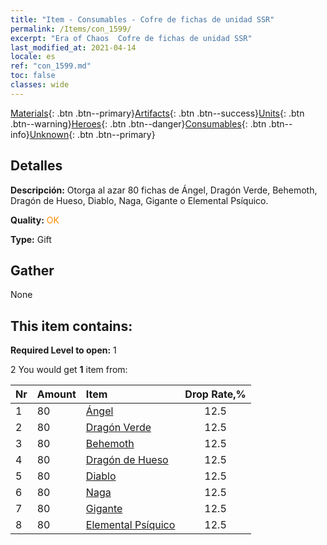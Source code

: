 ```yaml
---
title: "Item - Consumables - Cofre de fichas de unidad SSR"
permalink: /Items/con_1599/
excerpt: "Era of Chaos  Cofre de fichas de unidad SSR"
last_modified_at: 2021-04-14
locale: es
ref: "con_1599.md"
toc: false
classes: wide
---
```

 [Materials](/es/Items/){: .btn .btn--primary}[Artifacts](/es/Items/Artifacts/){: .btn .btn--success}[Units](/es/Items/Units/){: .btn .btn--warning}[Heroes](/es/Items/Heroes/){: .btn .btn--danger}[Consumables](/es/Items/Consumables/){: .btn .btn--info}[Unknown](/es/Items/Unknown/){: .btn .btn--primary}

## Detalles
 **Descripción:** Otorga al azar 80 fichas de Ángel, Dragón Verde, Behemoth, Dragón de Hueso, Diablo, Naga, Gigante o Elemental Psíquico.

 **Quality:** <span style="color: #FF8C00">OK</span>

 **Type:** Gift

## Gather

  None

## This item contains:

 **Required Level to open:** 1

 2 You would get **1** item  from:

  | Nr | Amount |     Item    | Drop Rate,% |
  |:---|:-------|:------------|:---------:|
  | 1 | 80 | [Ángel](/es/Items/unt_196/) | 12.5 | 
  | 2 | 80 | [Dragón Verde](/es/Items/unt_205/) | 12.5 | 
  | 3 | 80 | [Behemoth](/es/Items/unt_223/) | 12.5 | 
  | 4 | 80 | [Dragón de Hueso](/es/Items/unt_214/) | 12.5 | 
  | 5 | 80 | [Diablo](/es/Items/unt_232/) | 12.5 | 
  | 6 | 80 | [Naga](/es/Items/unt_240/) | 12.5 | 
  | 7 | 80 | [Gigante](/es/Items/unt_241/) | 12.5 | 
  | 8 | 80 | [Elemental Psíquico](/es/Items/unt_267/) | 12.5 | 
